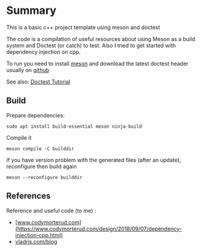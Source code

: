 # Summary
This is a basic c++ project template using meson and doctest

The code is a compilation of useful resources about using Meson as a build 
system and Doctest (or catch) to test. Also I tried to get started with
dependency injection on cpp.

To run you need to install [meson](https://mesonbuild.com/SimpleStart.html) and download the latest doctest header 
usually on  [github](https://raw.githubusercontent.com/onqtam/doctest/master/doctest/doctest.h)

See also: [Doctest Tutorial](https://github.com/onqtam/doctest/blob/master/doc/markdown/tutorial.md)

## Build
Prepare dependencies:
````shell
sudo apt install build-essential meson ninja-build
````

Compile it
````
meson compile -C builddir
````

If you have version problem with the generated files (after an update),
reconfigure then build again
````
meson --reconfigure builddir
````

## References
Reference and useful code (to me) :
* [www.codymorterud.com](https://www.codymorterud.com/design/2018/09/07/dependency-injection-cpp.html)
* [vladris.com/blog](https://vladris.com/blog/2016/07/06/dependency-injection-in-c.html)
